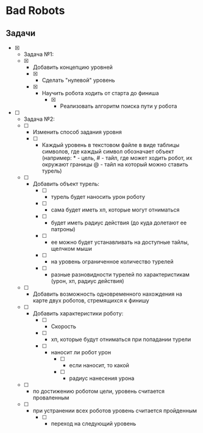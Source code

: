 # Bad Robots

## Задачи
- [x] - Задача №1:
  - [x] - Добавить концепцию уровней
    - [x] - Сделать "нулевой" уровень
    - [x] - Научить робота ходить от старта до финиша
        - [x] - Реализовать алгоритм поиска пути у робота
- [ ] - Задача №2:
  - [ ] - Изменить способ задания уровня
    - [ ] - Каждый уровень в текстовом файле в виде таблицы символов,
        где каждый символ обозначает объект (например:
        \* - цель,
        \# - тайл, где может ходить робот, их окружают границы
        \@ - тайл на который можно ставить турель)
  - [ ] - Добавить объект турель:
      - [ ] - турель будет наносить урон роботу
      - [ ] - сама будет иметь хп, которые могут отниматься
      - [ ] - будет иметь радиус действия (до куда долетают ее патроны)
      - [ ] - ее можно будет устанавливать на доступные тайлы, щелчком мыши
      - [ ] - на уровень ограниченное количество турелей
      - [ ] - разные разновидности турелей по характеристикам 
      (урон, хп, радиус действия)
  - [ ] - Добавить возможность одновременного нахождения на карте двух роботов,
  стремящихся к финишу
  - [ ] - Добавить характеристики роботу:
      - [ ] - Скорость
      - [ ] - хп, которые будут отниматься при попадании турели
      - [ ] - наносит ли робот урон
          - [ ] - если наносит, то какой
          - [ ] - радиус нанесения урона        
  - [ ] - по достижению роботом цели, уровень считается проваленным
  - [ ] - при устранении всех роботов уровень  считается пройденным
      - [ ] - переход на следующий уровень
